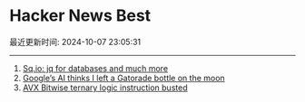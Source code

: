 # Hacker News Best

最近更新时间: 2024-10-07 23:05:31

--- 
1. [Sq.io: jq for databases and much more](https://sq.io/) 
2. [Google’s AI thinks I left a Gatorade bottle on the moon](https://edwardbenson.com/2024/10/google-ai-thinks-i-left-gatorade-on-the-moon) 
3. [AVX Bitwise ternary logic instruction busted](https://arnaud-carre.github.io/2024-10-06-vpternlogd/) 
